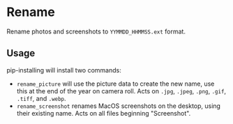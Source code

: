 # Rename
Rename photos and screenshots to `YYMMDD_HHMMSS.ext` format.

## Usage

pip-installing will install two commands:
- `rename_picture` will use the picture data to create the new name, 
use this at the end of the year on camera roll. Acts on `.jpg`, `.jpeg`,
`.png`, `.gif`, `.tiff`, and `.webp`.
- `rename_screenshot` renames MacOS screenshots on the desktop, using their existing name.
Acts on all files beginning "Screenshot".

